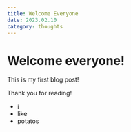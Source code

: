 ```yaml
---
title: Welcome Everyone
date: 2023.02.10
category: thoughts
---
```


# Welcome everyone!

This is my first blog post!

Thank you for reading!

- i
- like
- potatos
